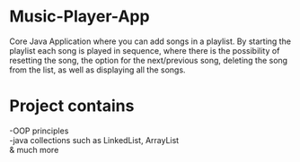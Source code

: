 # Music-Player-App
Core Java Application where you can add songs in a playlist. By starting the playlist each song is played in sequence, where there is the possibility of resetting the song, the option for the next/previous song, deleting the song from the list, as well as displaying all the songs.

# Project contains

-OOP principles <br>                                                                                                                                                   -java collections such as LinkedList, ArrayList<br>
& much more
